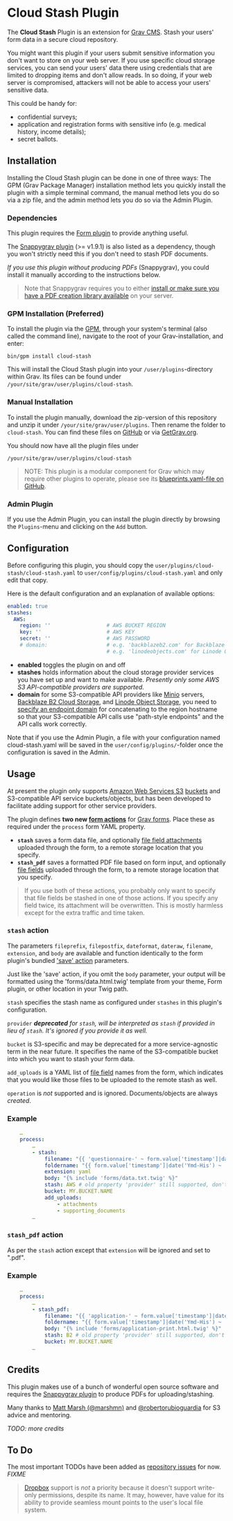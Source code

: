 # Cloud Stash Plugin

The **Cloud Stash** Plugin is an extension for [Grav CMS](http://github.com/getgrav/grav). Stash your users' form data in a secure cloud repository.

You might want this plugin if your users submit sensitive information you don't want to store on your web server. If you use specific cloud storage services, you can send your users' data there using credentials that are limited to dropping items and don't allow reads. In so doing, if your web server is compromised, attackers will not be able to access your users' sensitive data.

This could be handy for:

* confidential surveys;
* application and registration forms with sensitive info (e.g. medical history, income details);
* secret ballots.

## Installation

Installing the Cloud Stash plugin can be done in one of three ways: The GPM (Grav Package Manager) installation method lets you quickly install the plugin with a simple terminal command, the manual method lets you do so via a zip file, and the admin method lets you do so via the Admin Plugin.

### Dependencies

This plugin requires the [Form plugin](https://github.com/getgrav/grav-plugin-form) to provide anything useful.

The [Snappygrav plugin](https://github.com/iusvar/grav-plugin-snappygrav) (>= v1.9.1) is also listed as a dependency, though you won't strictly need this if you don't need to stash PDF documents.

_If you use this plugin without producing PDFs_ (Snappygrav), you could install it manually according to the instructions below.

> Note that Snappygrav requires you to either [install or make sure you have a PDF creation library available](https://github.com/iusvar/grav-plugin-snappygrav#requirements) on your server.

### GPM Installation (Preferred)

To install the plugin via the [GPM](http://learn.getgrav.org/advanced/grav-gpm), through your system's terminal (also called the command line), navigate to the root of your Grav-installation, and enter:

    bin/gpm install cloud-stash

This will install the Cloud Stash plugin into your `/user/plugins`-directory within Grav. Its files can be found under `/your/site/grav/user/plugins/cloud-stash`.

### Manual Installation

To install the plugin manually, download the zip-version of this repository and unzip it under `/your/site/grav/user/plugins`. Then rename the folder to `cloud-stash`. You can find these files on [GitHub](https://github.com/hughbris/grav-plugin-cloud-stash) or via [GetGrav.org](http://getgrav.org/downloads/plugins#extras).

You should now have all the plugin files under

    /your/site/grav/user/plugins/cloud-stash

> NOTE: This plugin is a modular component for Grav which may require other plugins to operate, please see its [blueprints.yaml-file on GitHub](https://github.com/hughbris/grav-plugin-cloud-stash/blob/master/blueprints.yaml).

### Admin Plugin

If you use the Admin Plugin, you can install the plugin directly by browsing the `Plugins`-menu and clicking on the `Add` button.

## Configuration

Before configuring this plugin, you should copy the `user/plugins/cloud-stash/cloud-stash.yaml` to `user/config/plugins/cloud-stash.yaml` and only edit that copy.

Here is the default configuration and an explanation of available options:

```yaml
enabled: true
stashes:
  AWS:
    region: ''                  # AWS BUCKET REGION
    key: ''                     # AWS KEY
    secret: ''                  # AWS PASSWORD
    # domain:                   # e.g. 'backblazeb2.com' for Backblaze B2 (see https://www.backblaze.com/b2/docs/s3_compatible_api.html and below)
                                # e.g. 'linodeobjects.com' for Linode Object Storage stashes
```

* **enabled** toggles the plugin on and off
* **stashes** holds information about the cloud storage provider services you have set up and want to make available. _Presently only some AWS S3 API-compatible providers are supported._
* **domain** for some S3-compatible API providers like [Minio](https://min.io) servers, [Backblaze B2 Cloud Storage](https://www.backblaze.com/b2/cloud-storage.html), and [Linode Object Storage](https://www.linode.com/products/object-storage/), you need to [specify an endpoint domain](https://docs.min.io/docs/how-to-use-aws-sdk-for-php-with-minio-server.html) for concatenating to the region hostname so that your S3-compatible API calls use "path-style endpoints" and the API calls work correctly.

Note that if you use the Admin Plugin, a file with your configuration named cloud-stash.yaml will be saved in the `user/config/plugins/`-folder once the configuration is saved in the Admin.

## Usage

At present the plugin only supports [Amazon Web Services S3](https://docs.aws.amazon.com/s3/index.html) [buckets](https://docs.aws.amazon.com/AmazonS3/latest/dev/Introduction.html#BasicsBucket) and S3-compatible API service buckets/objects, but has been developed to facilitate adding support for other service providers.

The plugin defines **two new [form actions](https://learn.getgrav.org/16/forms/forms/reference-form-actions)** for [Grav forms](https://github.com/getgrav/grav-plugin-form). Place these as required under the `process` form YAML property.

* **`stash`** saves a form data file, and optionally [file field attachments](https://learn.getgrav.org/16/forms/forms/fields-available#file-field) uploaded through the form, to a remote storage location that you specify.
* **`stash_pdf`** saves a formatted PDF file based on form input, and optionally [file fields](https://learn.getgrav.org/16/forms/forms/fields-available#file-field) uploaded through the form, to a remote storage location that you specify.

> If you use both of these actions, you probably only want to specify that file fields be stashed in one of those actions. If you specify any field twice, its attachment will be overwritten. This is mostly harmless except for the extra traffic and time taken.

### `stash` action

The parameters `fileprefix`, `filepostfix`, `dateformat`, `dateraw`, `filename`, `extension`, and `body` are available and function identically to the form plugin's bundled ['save' action](https://learn.getgrav.org/16/forms/forms/reference-form-actions#save) parameters.

Just like the 'save' action, if you omit the `body` parameter, your output will be formatted using the 'forms/data.html.twig' template from your theme, Form plugin, or other location in your Twig path.

`stash` specifies the stash name as configured under `stashes` in this plugin's configuration.

`provider` _**deprecated** for `stash`, will be interpreted as `stash` if provided in lieu of `stash`. It's ignored if you provide it as well._

`bucket` is S3-specific and may be deprecated for a more service-agnostic term in the near future. It specifies the name of the S3-compatible bucket into which you want to stash your form data.

`add_uploads` is a YAML list of [file field](https://learn.getgrav.org/16/forms/forms/fields-available#file-field) names from the form, which indicates that you would like those files to be uploaded to the remote stash as well.

`operation` is _not_ supported and is ignored. Documents/objects are always _created_.

### Example

```yaml
    …
    process:
        …
        - stash:
            filename: "{{ 'questionnaire-' ~ form.value['timestamp']|date('Ymd-His') ~ '-' ~ form.value['respondent-name']|e|split(' ')|last|lower ~ '.yaml' }}"
            foldername: "{{ form.value['timestamp']|date('Ymd-His') ~ '-' ~ form.value['respondent-name']|e|split(' ')|last|lower }}"
            extension: yaml
            body: "{% include 'forms/data.txt.twig' %}"
            stash: AWS # old property 'provider' still supported, don't use it though
            bucket: MY.BUCKET.NAME
            add_uploads:
                - attachments
                - supporting_documents
        …
```

### `stash_pdf` action

As per the `stash` action except that `extension` will be ignored and set to ".pdf".

### Example

```yaml
    …
    process:
        …
        - stash_pdf:
            filename: "{{ 'application-' ~ form.value['timestamp']|date('Ymd-His') ~ '-' ~ form.value['applicant-name']|e|split(' ')|last|lower ~ '.pdf' }}"
            foldername: "{{ form.value['timestamp']|date('Ymd-His') ~ '-' ~ form.value['applicant-name']|e|split(' ')|last|lower }}"
            body: "{% include 'forms/application-print.html.twig' %}"
            stash: B2 # old property 'provider' still supported, don't use it though
            bucket: MY.BUCKET.NAME
        …
```

## Credits

This plugin makes use of a bunch of wonderful open source software and requires the [Snappygrav plugin](https://github.com/iusvar/grav-plugin-snappygrav) to produce PDFs for uploading/stashing.

Many thanks to [Matt Marsh (@marshmn)](https://github.com/marshmn) and [@robertorubioguardia](https://github.com/robertorubioguardia) for S3 advice and mentoring.

_TODO: more credits_

## To Do

The most important TODOs have been added as [repository issues](https://github.com/hughbris/grav-plugin-cloud-stash/issues) for now. _FIXME_

> [Dropbox](https://dropbox.com) support is _not_ a priority because it doesn't support write-only permissions, despite its name. It may, however, have value for its ability to provide seamless mount points to the user's local file system.

